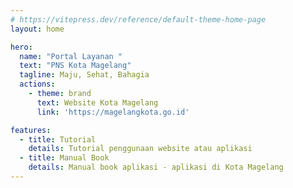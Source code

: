 ```yaml
---
# https://vitepress.dev/reference/default-theme-home-page
layout: home

hero:
  name: "Portal Layanan "
  text: "PNS Kota Magelang"
  tagline: Maju, Sehat, Bahagia
  actions:
    - theme: brand
      text: Website Kota Magelang
      link: 'https://magelangkota.go.id'

features:
  - title: Tutorial
    details: Tutorial penggunaan website atau aplikasi
  - title: Manual Book
    details: Manual book aplikasi - aplikasi di Kota Magelang
---
```


